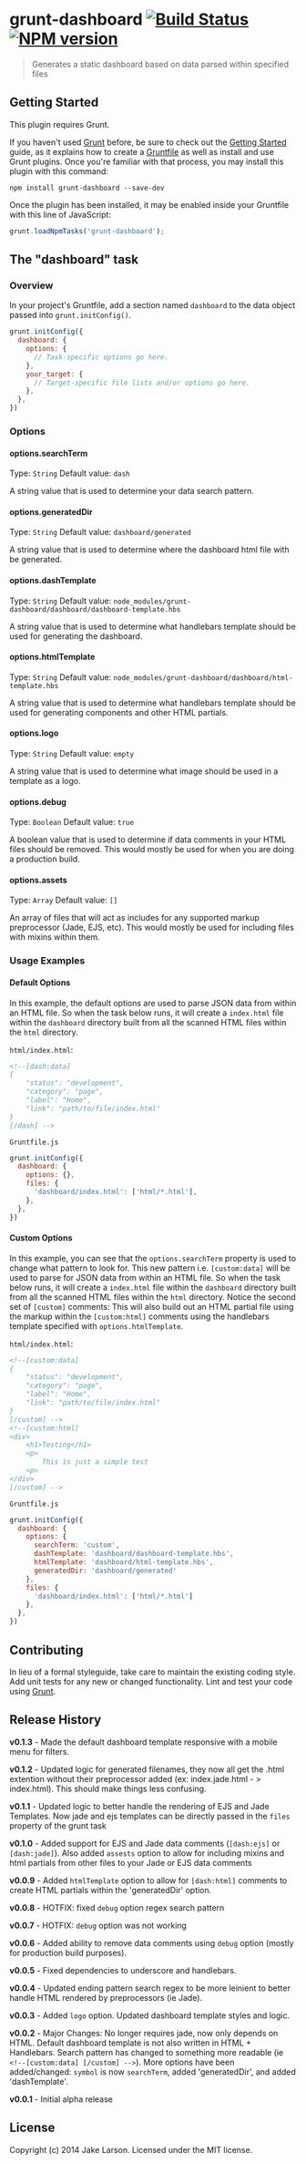 # grunt-dashboard [![Build Status](https://secure.travis-ci.org/larsonjj/generator-yeogurt.png?branch=master)](https://travis-ci.org/larsonjj/grunt-dashboard) [![NPM version](https://badge.fury.io/js/grunt-dashboard.svg)](http://badge.fury.io/js/grunt-dashboard)

> Generates a static dashboard based on data parsed within specified files

## Getting Started
This plugin requires Grunt.

If you haven't used [Grunt](http://gruntjs.com/) before, be sure to check out the [Getting Started](http://gruntjs.com/getting-started) guide, as it explains how to create a [Gruntfile](http://gruntjs.com/sample-gruntfile) as well as install and use Grunt plugins. Once you're familiar with that process, you may install this plugin with this command:

```shell
npm install grunt-dashboard --save-dev
```

Once the plugin has been installed, it may be enabled inside your Gruntfile with this line of JavaScript:

```js
grunt.loadNpmTasks('grunt-dashboard');
```

## The "dashboard" task

### Overview
In your project's Gruntfile, add a section named `dashboard` to the data object passed into `grunt.initConfig()`.

```js
grunt.initConfig({
  dashboard: {
    options: {
      // Task-specific options go here.
    },
    your_target: {
      // Target-specific file lists and/or options go here.
    },
  },
})
```

### Options

#### options.searchTerm
Type: `String`
Default value: `dash`

A string value that is used to determine your data search pattern.

#### options.generatedDir
Type: `String`
Default value: `dashboard/generated`

A string value that is used to determine where the dashboard html file with be generated.

#### options.dashTemplate
Type: `String`
Default value: `node_modules/grunt-dashboard/dashboard/dashboard-template.hbs`

A string value that is used to determine what handlebars template should be used for generating the dashboard.

#### options.htmlTemplate
Type: `String`
Default value: `node_modules/grunt-dashboard/dashboard/html-template.hbs`

A string value that is used to determine what handlebars template should be used for generating components and other HTML partials.

#### options.logo
Type: `String`
Default value: `empty`

A string value that is used to determine what image should be used in a template as a logo.

#### options.debug
Type: `Boolean`
Default value: `true`

A boolean value that is used to determine if data comments in your HTML files should be removed.
This would mostly be used for when you are doing a production build.

#### options.assets
Type: `Array`
Default value: `[]`

An array of files that will act as includes for any supported markup preprocessor (Jade, EJS, etc).
This would mostly be used for including files with mixins within them.

### Usage Examples

#### Default Options
In this example, the default options are used to parse JSON data from within an HTML file. So when the task below runs, it will create a `index.html` file within the `dashboard` directory built from all the scanned HTML files within the `html` directory.

`html/index.html`:
```html
<!--[dash:data]
{
    "status": "development",
    "category": "page",
    "label": "Home",
    "link": "path/to/file/index.html"
}
[/dash] -->
```

`Gruntfile.js`
```js
grunt.initConfig({
  dashboard: {
    options: {},
    files: {
      'dashboard/index.html': ['html/*.html'],
    },
  },
})
```

#### Custom Options
In this example, you can see that the `options.searchTerm` property is used to change what pattern to look for. This new pattern i.e. `[custom:data]` will be used to parse for JSON data from within an HTML file. So when the task below runs, it will create a `index.html` file within the `dashboard` directory built from all the scanned HTML files within the `html` directory. Notice the second set of `[custom]` comments: This will also build out an HTML partial file using the markup within the `[custom:html]` comments using the handlebars template specified with `options.htmlTemplate`.

`html/index.html`:
```html
<!--[custom:data]
{
    "status": "development",
    "category": "page",
    "label": "Home",
    "link": "path/to/file/index.html"
}
[/custom] -->
<!--[custom:html]
<div>
    <h1>Testing</h1>
    <p>
        This is just a simple test
    <p>
</div>
[/custom] -->
```

`Gruntfile.js`
```js
grunt.initConfig({
  dashboard: {
    options: {
      searchTerm: 'custom',
      dashTemplate: 'dashboard/dashboard-template.hbs',
      htmlTemplate: 'dashboard/html-template.hbs',
      generatedDir: 'dashboard/generated'
    },
    files: {
      'dashboard/index.html': ['html/*.html']
    },
  },
})
```

## Contributing
In lieu of a formal styleguide, take care to maintain the existing coding style. Add unit tests for any new or changed functionality. Lint and test your code using [Grunt](http://gruntjs.com/).

## Release History
<strong>v0.1.3</strong> - Made the default dashboard template responsive with a mobile menu for filters.

<strong>v0.1.2</strong> - Updated logic for generated filenames, they now all get the .html extention without their preprocessor added (ex: index.jade.html - > index.html). This should make things less confusing.

<strong>v0.1.1</strong> - Updated logic to better handle the rendering of EJS and Jade Templates. Now jade and ejs templates can be directly passed in the `files` property of the grunt task

<strong>v0.1.0</strong> - Added support for EJS and Jade data comments (`[dash:ejs]` or `[dash:jade]`). Also added `assests` option to allow for including mixins and html partials from other files to your Jade or EJS data comments

<strong>v0.0.9</strong> - Added `htmlTemplate` option to allow for `[dash:html]` comments to create HTML partials within the 'generatedDir' option.

<strong>v0.0.8</strong> - HOTFIX: fixed `debug` option regex search pattern

<strong>v0.0.7</strong> - HOTFIX: `debug` option was not working

<strong>v0.0.6</strong> - Added ability to remove data comments using `debug` option (mostly for production build purposes).

<strong>v0.0.5</strong> - Fixed dependencies to underscore and handlebars.

<strong>v0.0.4</strong> - Updated ending pattern search regex to be more leinient to better handle HTML rendered by preprocessors (ie Jade).

<strong>v0.0.3</strong> - Added `logo` option. Updated dashboard template styles and logic.

<strong>v0.0.2</strong> - Major Changes: No longer requires jade, now only depends on HTML. Default dashboard template is not also written in HTML + Handlebars. Search pattern has changed to something more readable (ie `<!--[custom:data] [/custom] -->`). More options have been added/changed: `symbol` is now `searchTerm`, added 'generatedDir', and added 'dashTemplate'.

<strong>v0.0.1</strong> - Initial alpha release

## License
Copyright (c) 2014 Jake Larson. Licensed under the MIT license.
